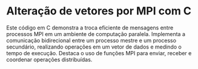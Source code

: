 # Alteração de vetores por MPI com C

Este código em C demonstra a troca eficiente de mensagens entre processos MPI em um ambiente de computação paralela. Implementa a comunicação bidirecional entre um processo mestre e um processo secundário, realizando operações em um vetor de dados e medindo o tempo de execução. Destaca o uso de funções MPI para enviar, receber e coordenar operações distribuídas.

